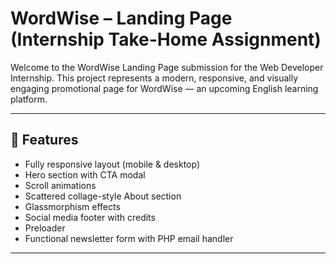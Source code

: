 # WordWise – Landing Page (Internship Take-Home Assignment)

Welcome to the WordWise Landing Page submission for the Web Developer Internship. This project represents a modern, responsive, and visually engaging promotional page for WordWise — an upcoming English learning platform.

---

## 📌 Features

- Fully responsive layout (mobile & desktop)
- Hero section with CTA modal
- Scroll animations
- Scattered collage-style About section
- Glassmorphism effects
- Social media footer with credits
- Preloader
- Functional newsletter form with PHP email handler

---
